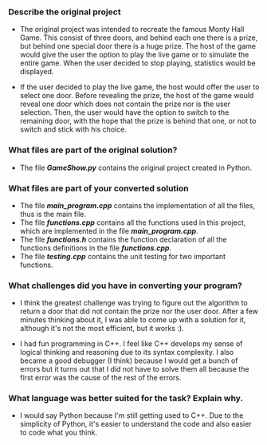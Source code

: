 ### Describe the original project

- The original project was intended to recreate the famous Monty Hall Game. This consist of three doors, and behind
each one there is a prize, but behind one special door there is a huge prize. The host of the game would give the user the option to play the live game or to simulate the entire game. When the user decided to stop playing, statistics would be displayed.

- If the user decided to play the live game, the host would offer the user to select one door. Before revealing the prize, the host of the game would reveal one door which does not contain the prize nor is the user selection. Then, the user would have the option to switch to the remaining door, with the hope that the prize is behind that one, or not to switch and stick with his choice.

### What files are part of the original solution?

- The file ***GameShow.py*** contains the original project created in Python.

### What files are part of your converted solution

- The file ***main_program.cpp*** contains the implementation of all the files, thus is the main file.
- The file ***functions.cpp*** contains all the functions used in this project, which are implemented in the file ***main_program.cpp***.
- The file ***functions.h*** contains the function declaration of all the functions definitions in the file ***functions.cpp***.
- The file ***testing.cpp*** contains the unit testing for two important functions.

### What challenges did you have in converting your program?

- I think the greatest challenge was trying to figure out the algorithm to return a door that did not contain the prize nor the user door. After a few minutes thinking about it, I was able to come up with a solution for it, although it's not the most efficient, but it works :).

- I had fun programming in C++. I feel like C++ develops my sense of logical thinking and reasoning due to its syntax complexity. I also became a good debugger (I think) because I would get a bunch of errors but it turns out that I did not have to solve them all because the first error was the cause of the rest of the errors.

### What language was better suited for the task? Explain why.

- I would say Python because I'm still getting used to C++. Due to the simplicity of Python, it's easier to understand the code and also easier to code what you think.